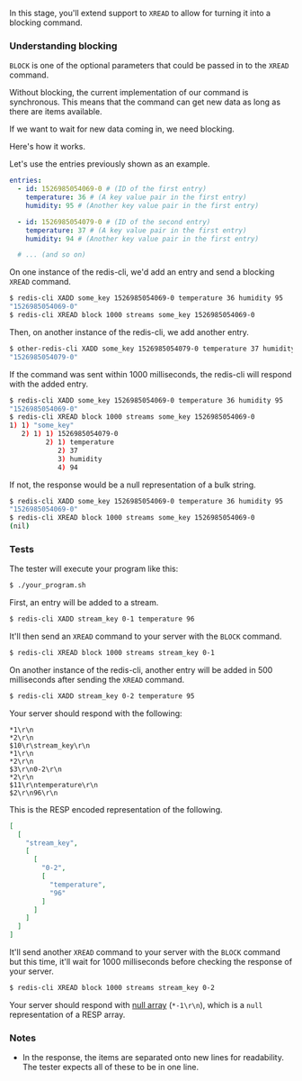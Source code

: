 In this stage, you'll extend support to `XREAD` to allow for turning it into a blocking command.

### Understanding blocking

`BLOCK` is one of the optional parameters that could be passed in to the `XREAD` command.

Without blocking, the current implementation of our command is synchronous. This means that the command can get new data as long as there are items available.

If we want to wait for new data coming in, we need blocking.

Here's how it works.

Let's use the entries previously shown as an example.

```yaml
entries:
  - id: 1526985054069-0 # (ID of the first entry)
    temperature: 36 # (A key value pair in the first entry)
    humidity: 95 # (Another key value pair in the first entry)

  - id: 1526985054079-0 # (ID of the second entry)
    temperature: 37 # (A key value pair in the first entry)
    humidity: 94 # (Another key value pair in the first entry)

  # ... (and so on)
```

On one instance of the redis-cli, we'd add an entry and send  a blocking `XREAD` command.

```bash
$ redis-cli XADD some_key 1526985054069-0 temperature 36 humidity 95
"1526985054069-0"
$ redis-cli XREAD block 1000 streams some_key 1526985054069-0
```

Then, on another instance of the redis-cli, we add another entry.

```bash
$ other-redis-cli XADD some_key 1526985054079-0 temperature 37 humidity 94
"1526985054079-0"
```

If the command was sent within 1000 milliseconds, the redis-cli will respond with the added entry.

```bash
$ redis-cli XADD some_key 1526985054069-0 temperature 36 humidity 95
"1526985054069-0"
$ redis-cli XREAD block 1000 streams some_key 1526985054069-0
1) 1) "some_key"
   2) 1) 1) 1526985054079-0
         2) 1) temperature
            2) 37
            3) humidity
            4) 94
```

If not, the response would be a null representation of a bulk string.

```bash
$ redis-cli XADD some_key 1526985054069-0 temperature 36 humidity 95
"1526985054069-0"
$ redis-cli XREAD block 1000 streams some_key 1526985054069-0
(nil)
```

### Tests

The tester will execute your program like this:

```bash
$ ./your_program.sh
```

First, an entry will be added to a stream.

```bash
$ redis-cli XADD stream_key 0-1 temperature 96
```

It'll then send an `XREAD` command to your server with the `BLOCK` command.

```bash
$ redis-cli XREAD block 1000 streams stream_key 0-1
```

On another instance of the redis-cli, another entry will be added in 500 milliseconds after sending the `XREAD` command.

```bash
$ redis-cli XADD stream_key 0-2 temperature 95
```

Your server should respond with the following:

```text
*1\r\n
*2\r\n
$10\r\stream_key\r\n
*1\r\n
*2\r\n
$3\r\n0-2\r\n
*2\r\n
$11\r\ntemperature\r\n
$2\r\n96\r\n
```

This is the RESP encoded representation of the following.

```json
[
  [
    "stream_key",
    [
      [
        "0-2",
        [
          "temperature",
          "96"
        ]
      ]
    ]
  ]
]
```

It'll send another `XREAD` command to your server with the `BLOCK` command but this time, it'll wait for 1000 milliseconds before checking the response of your server.

```bash
$ redis-cli XREAD block 1000 streams stream_key 0-2
```

Your server should respond with [null array](https://redis.io/docs/latest/develop/reference/protocol-spec/#null-arrays) (`*-1\r\n`), which is a `null` representation of a RESP array.

### Notes
- In the response, the items are separated onto new lines for readability. The tester expects all of these to be in one line.
